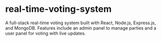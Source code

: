 # real-time-voting-system
A full-stack real-time voting system built with React, Node.js, Express.js, and MongoDB. Features include an admin panel to manage parties and a user panel for voting with live updates.
